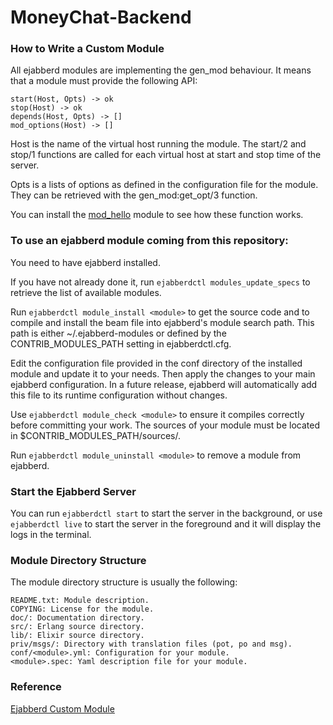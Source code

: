 # MoneyChat-Backend

### How to Write a Custom Module
All ejabberd modules are implementing the gen_mod behaviour. It means that a module must provide the following API:

```
start(Host, Opts) -> ok
stop(Host) -> ok
depends(Host, Opts) -> []
mod_options(Host) -> []
```

Host is the name of the virtual host running the module. The start/2 and stop/1 functions are called for each virtual host at start and stop time of the server.

Opts is a lists of options as defined in the configuration file for the module. They can be retrieved with the gen_mod:get_opt/3 function.

You can install the [mod_hello](mod_hello) module to see how these function works.


### To use an ejabberd module coming from this repository:

You need to have ejabberd installed.

If you have not already done it, run `ejabberdctl modules_update_specs` to retrieve the list of available modules.

Run `ejabberdctl module_install <module>` to get the source code and to compile and install the beam file into ejabberd's module search path. This path is either ~/.ejabberd-modules or defined by the CONTRIB_MODULES_PATH setting in ejabberdctl.cfg.

Edit the configuration file provided in the conf directory of the installed module and update it to your needs. Then apply the changes to your main ejabberd configuration. In a future release, ejabberd will automatically add this file to its runtime configuration without changes.

Use `ejabberdctl module_check <module>` to ensure it compiles correctly before committing your work. The sources of your module must be located in $CONTRIB_MODULES_PATH/sources/<module>.

Run `ejabberdctl module_uninstall <module>` to remove a module from ejabberd.

### Start the Ejabberd Server
You can run `ejabberdctl start` to start the server in the background, or use `ejabberdctl live` to start the server in the foreground and it will display the logs in the terminal. 


### Module Directory Structure
The module directory structure is usually the following:
```
README.txt: Module description.  
COPYING: License for the module.  
doc/: Documentation directory.  
src/: Erlang source directory.  
lib/: Elixir source directory.  
priv/msgs/: Directory with translation files (pot, po and msg).  
conf/<module>.yml: Configuration for your module.  
<module>.spec: Yaml description file for your module.  
```

### Reference
[Ejabberd Custom Module](https://docs.ejabberd.im/developer/extending-ejabberd/modules/)
